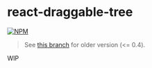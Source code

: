 # react-draggable-tree

[![NPM](https://nodei.co/npm/react-draggable-tree.png)](https://nodei.co/npm/react-draggable-tree/)

> See [this branch](https://github.com/seanchas116/react-draggable-tree/tree/legacy) for older version (<= 0.4).

WIP
